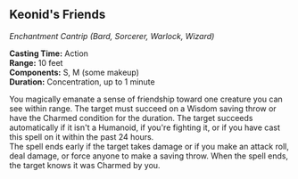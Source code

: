 ## Keonid's Friends
*Enchantment Cantrip (Bard, Sorcerer, Warlock, Wizard)*

**Casting Time:** Action  
**Range:** 10 feet  
**Components:** S, M (some makeup)  
**Duration:** Concentration, up to 1 minute

You magically emanate a sense of friendship toward one creature you can see within range. The target must succeed on a Wisdom saving throw or have the Charmed condition for the duration. The target succeeds automatically if it isn't a Humanoid, if you're fighting it, or if you have cast this spell on it within the past 24 hours.  
The spell ends early if the target takes damage or if you make an attack roll, deal damage, or force anyone to make a saving throw. When the spell ends, the target knows it was Charmed by you.